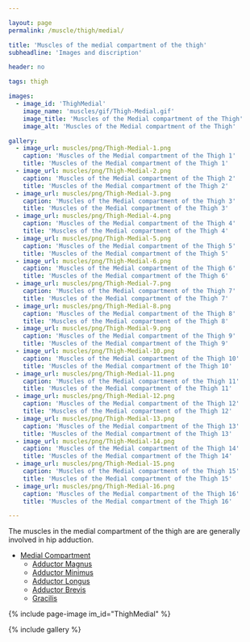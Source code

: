 ```yaml
---

layout: page
permalink: /muscle/thigh/medial/

title: 'Muscles of the medial compartment of the thigh'
subheadline: 'Images and discription'

header: no

tags: thigh

images:
  - image_id: 'ThighMedial'
    image_name: 'muscles/gif/Thigh-Medial.gif'
    image_title: 'Muscles of the Medial compartment of the Thigh'
    image_alt: 'Muscles of the Medial compartment of the Thigh' 

gallery:
  - image_url: muscles/png/Thigh-Medial-1.png
    caption: 'Muscles of the Medial compartment of the Thigh 1'
    title: 'Muscles of the Medial compartment of the Thigh 1'
  - image_url: muscles/png/Thigh-Medial-2.png
    caption: 'Muscles of the Medial compartment of the Thigh 2'
    title: 'Muscles of the Medial compartment of the Thigh 2'
  - image_url: muscles/png/Thigh-Medial-3.png
    caption: 'Muscles of the Medial compartment of the Thigh 3'
    title: 'Muscles of the Medial compartment of the Thigh 3'
  - image_url: muscles/png/Thigh-Medial-4.png
    caption: 'Muscles of the Medial compartment of the Thigh 4'
    title: 'Muscles of the Medial compartment of the Thigh 4'
  - image_url: muscles/png/Thigh-Medial-5.png
    caption: 'Muscles of the Medial compartment of the Thigh 5'
    title: 'Muscles of the Medial compartment of the Thigh 5'
  - image_url: muscles/png/Thigh-Medial-6.png
    caption: 'Muscles of the Medial compartment of the Thigh 6'
    title: 'Muscles of the Medial compartment of the Thigh 6'
  - image_url: muscles/png/Thigh-Medial-7.png
    caption: 'Muscles of the Medial compartment of the Thigh 7'
    title: 'Muscles of the Medial compartment of the Thigh 7'
  - image_url: muscles/png/Thigh-Medial-8.png
    caption: 'Muscles of the Medial compartment of the Thigh 8'
    title: 'Muscles of the Medial compartment of the Thigh 8'
  - image_url: muscles/png/Thigh-Medial-9.png
    caption: 'Muscles of the Medial compartment of the Thigh 9'
    title: 'Muscles of the Medial compartment of the Thigh 9'
  - image_url: muscles/png/Thigh-Medial-10.png
    caption: 'Muscles of the Medial compartment of the Thigh 10'
    title: 'Muscles of the Medial compartment of the Thigh 10'
  - image_url: muscles/png/Thigh-Medial-11.png
    caption: 'Muscles of the Medial compartment of the Thigh 11'
    title: 'Muscles of the Medial compartment of the Thigh 11'
  - image_url: muscles/png/Thigh-Medial-12.png
    caption: 'Muscles of the Medial compartment of the Thigh 12'
    title: 'Muscles of the Medial compartment of the Thigh 12'
  - image_url: muscles/png/Thigh-Medial-13.png
    caption: 'Muscles of the Medial compartment of the Thigh 13'
    title: 'Muscles of the Medial compartment of the Thigh 13'
  - image_url: muscles/png/Thigh-Medial-14.png
    caption: 'Muscles of the Medial compartment of the Thigh 14'
    title: 'Muscles of the Medial compartment of the Thigh 14'
  - image_url: muscles/png/Thigh-Medial-15.png
    caption: 'Muscles of the Medial compartment of the Thigh 15'
    title: 'Muscles of the Medial compartment of the Thigh 15'
  - image_url: muscles/png/Thigh-Medial-16.png
    caption: 'Muscles of the Medial compartment of the Thigh 16'
    title: 'Muscles of the Medial compartment of the Thigh 16'

---
```


The muscles in the medial compartment of the thigh are are generally involved in hip adduction. 

- [Medial Compartment](/muscle/thigh/medial)
  - [Adductor Magnus](/muscle/thigh/adductormagnus/)
  - [Adductor Minimus](/muscle/thigh/adductorminimus/)
  - [Adductor Longus](/muscle/thigh/adductorlongus/)
  - [Adductor Brevis](/muscle/thigh/adductorbrevis/)
  - [Gracilis](/muscle/thigh/gracilis/)

{% include page-image im_id="ThighMedial" %}

{% include gallery %}
